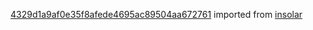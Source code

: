 [4329d1a9af0e35f8afede4695ac89504aa672761](https://github.com/insolar/insolar/commit/4329d1a9af0e35f8afede4695ac89504aa672761) imported from [insolar](https://github.com/insolar/insolar)
